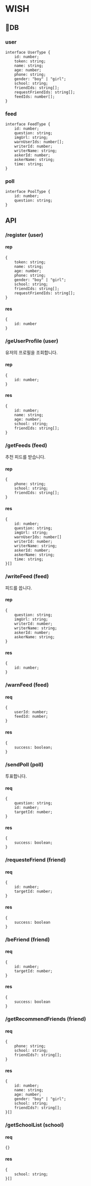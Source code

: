 # WISH


## DB

### user

```
interface UserType {
    id: number;
    token: string;
    name: string;
    age: number;
    phone: string;
    gender: "boy" | "girl";
    school: string;
    friendIds: string[];
    requestFriendIds: string[];
    feedIds: number[];
}
```

### feed

```
interface FeedType {
    id: number;
    question: string;
    imgUrl: string;
    warnUserIds: number[];
    writerId: number;
    writerName: string;
    askerId: number;
    askerName: string;
    time: string;
}
```

### poll
```
interface PoolType {
    id: number;
    question: string;
}
```

## API

### /register (user)

#### rep
```
{
    token: string;
    name: string;
    age: number;
    phone: string;
    gender: "boy" | "girl";
    school: string;
    friendIds: string[];
    requestFriendIds: string[];
}
```

#### res
```
{
    id: number
}
```


### /geUserProfile (user)

유저의 프로필을 조회합니다.

#### rep
```
{
    id: number;
}
```

#### res
```
{
    id: number;
    name: string;
    age: number;
    school: string;
    friendIds: string[];
}
```

### /getFeeds (feed)

추천 피드를 받습니다.

#### rep
```
{
    phone: string;
    school: string;
    friendIds: string[];
}
```

#### res
```
{
    id: number;
    question: string;
    imgUrl: string;
    warnUserIds: number[]
    writerId: number;
    writerName: string;
    askerId: number;
    askerName: string;
    time: string;
}[]
```


### /writeFeed (feed)
피드를 씁니다.

#### rep
```
{
    question: string;
    imgUrl: string;
    writerId: number;
    writerName: string;
    askerId: number;
    askerName: string;
}
```

#### res
```
{
    id: number;
}
```


### /warnFeed (feed)

#### req
```
{
    userId: number;
    feedId: number;
}
```

#### res
```
{
    success: boolean;
}
```



### /sendPoll (poll)

투표합니다.

#### req
```
{
    question: string;
    id: number;
    targetId: number;
}
```

#### res
```
{
    success: boolean;
}
```


### /requesteFriend (friend)

#### req
```
{
    id: number;
    targetId: number;
}
```

#### res
```
{
    success: boolean
}
```

### /beFriend (friend)

#### req
```
{
    id: number;
    targetId: number;
}
```

#### res
```
{
    success: boolean
}
```

### /getRecommendFriends (friend)

#### req
```
{
    phone: string;
    school: string;
    friendIds?: string[];
}
```

#### res
```
{
    id: number;
    name: string;
    age: number;
    gender: "boy" | "girl";
    school: string;
    friendIds?: string[];
}[]
```


### /getSchoolList (school)

#### req
```
{}
```

#### res
```
{
    school: string;
}[]
```
